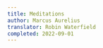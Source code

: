 ```yaml
---
title: Meditations
author: Marcus Aurelius
translator: Robin Waterfield
completed: 2022-09-01
---
```

